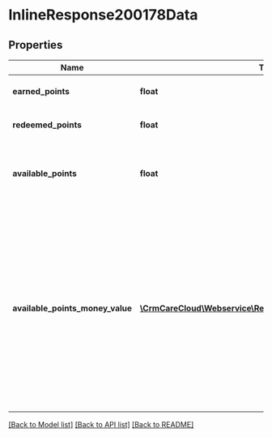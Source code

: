 # InlineResponse200178Data

## Properties
Name | Type | Description | Notes
------------ | ------------- | ------------- | -------------
**earned_points** | **float** | Amount of earned points in time interval. | [optional] 
**redeemed_points** | **float** | Amount of redeemed points in time interval. | [optional] 
**available_points** | **float** | Amount of available points in the moment. Time interval has no influence to the result. | [optional] 
**available_points_money_value** | [**\CrmCareCloud\Webservice\RestApi\Client\Model\MoneyValue[]**](MoneyValue.md) | Parameter shows money representation of the &#x27;available_points&#x27; parameter. CareCloud calculates money value for every system currency. The calculation is available only if the customer  status allows a point payment. This setup is possible in CareCloud administration. | [optional] 

[[Back to Model list]](../../README.md#documentation-for-models) [[Back to API list]](../../README.md#documentation-for-api-endpoints) [[Back to README]](../../README.md)

